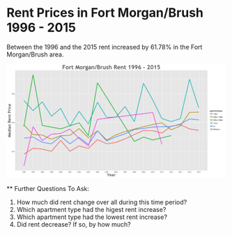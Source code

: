 Rent Prices in Fort Morgan/Brush 1996 - 2015
================

Between the 1996 and the 2015 rent increased by 61.78% in the Fort Morgan/Brush area.

![](../images/fortmorganbrush.png)

\*\* Further Questions To Ask:

1.  How much did rent change over all during this time period?
2.  Which apartment type had the higest rent increase?
3.  Which apartment type had the lowest rent increase?
4.  Did rent decrease? If so, by how much?

